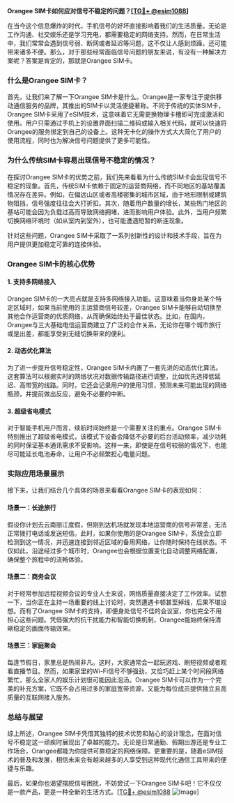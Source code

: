**Orangee SIM卡如何应对信号不稳定的问题？[[TG💪+ @esim1088](https://t.me/s/esim1088)]**

在当今这个信息爆炸的时代，手机信号的好坏直接影响着我们的生活质量。无论是工作沟通、社交娱乐还是学习充电，都需要稳定的网络支持。然而，在日常生活中，我们常常会遇到信号弱、断网或者延迟等问题，这不仅让人感到烦躁，还可能带来诸多不便。那么，对于那些经常面临信号问题的朋友来说，有没有一种解决方案呢？答案是肯定的，那就是Orangee SIM卡。

### **什么是Orangee SIM卡？**

首先，让我们来了解一下Orangee SIM卡是什么。Orangee是一家专注于提供移动通信服务的品牌，其推出的SIM卡以灵活便捷著称。不同于传统的实体SIM卡，Orangee SIM卡采用了eSIM技术，这意味着它无需更换物理卡槽即可完成激活和使用。用户只需通过手机上的设置界面扫描二维码或输入相关代码，就可以快速将Orangee的服务绑定到自己的设备上。这种无卡化的操作方式大大简化了用户的使用流程，同时也为解决信号问题提供了更多可能性。

### **为什么传统SIM卡容易出现信号不稳定的情况？**

在探讨Orangee SIM卡的优势之前，我们先来看看为什么传统SIM卡会出现信号不稳定的现象。首先，传统SIM卡依赖于固定的运营商网络，而不同地区的基站覆盖情况存在差异。例如，在偏远山区或者高楼密集的城市区域，由于地形限制或建筑物阻挡，信号强度往往会大打折扣。其次，随着用户数量的增长，某些热门地区的基站可能会因为负载过高而导致网络拥堵，进而影响用户体验。此外，当用户频繁切换网络环境时（如从室内到室外），也可能遭遇短暂的断连现象。

针对这些问题，Orangee SIM卡采取了一系列创新性的设计和技术手段，旨在为用户提供更加稳定可靠的连接体验。

### **Orangee SIM卡的核心优势**

#### **1. 支持多网络接入**
Orangee SIM卡的一大亮点就是支持多网络接入功能。这意味着当你身处某个特定区域时，如果当前使用的主运营商信号较差，Orangee SIM卡能够自动切换至其他合作运营商的优质网络，从而确保始终处于最佳状态。比如，在国内，Orangee与三大基础电信运营商建立了广泛的合作关系，无论你在哪个城市旅行或是出差，都能享受到无缝切换带来的便利。

#### **2. 动态优化算法**
为了进一步提升信号稳定性，Orangee SIM卡内置了一套先进的动态优化算法。这套算法可以根据实时的网络状况对数据传输路径进行调整，比如优先选择低延迟、高带宽的线路。同时，它还会记录用户的使用习惯，预测未来可能出现的网络瓶颈，并提前做出反应，避免不必要的中断。

#### **3. 超级省电模式**
对于智能手机用户而言，续航时间始终是一个需要关注的重点。Orangee SIM卡特别推出了超级省电模式，该模式下设备会降低不必要的后台活动频率，减少功耗的同时保证基本通讯需求不受影响。这样一来，即使是在信号较弱的情况下，也能尽可能延长电池寿命，让用户不必频繁担心电量问题。

### **实际应用场景展示**

接下来，让我们结合几个具体的场景来看看Orangee SIM卡的表现如何：

#### **场景一：长途旅行**
假设你计划去云南丽江度假，但刚到达机场就发现本地运营商的信号非常差，无法正常拨打电话或发送短信。此时，如果你使用的是Orangee SIM卡，系统会立即检测到这一情况，并迅速连接到邻近区域的备用网络，让你随时保持在线状态。不仅如此，沿途经过多个城市时，Orangee也会根据位置变化自动调整网络配置，确保整个旅程中的流畅体验。

#### **场景二：商务会议**
对于经常参加远程视频会议的专业人士来说，网络质量直接决定了工作效率。试想一下，当你正在主持一场重要的线上讨论时，突然遭遇卡顿甚至掉线，后果不堪设想。而有了Orangee SIM卡的支持，即便身处信号不佳的会议室，你也完全不用担心这些问题。凭借强大的抗干扰能力和智能切换机制，Orangee能始终保持清晰稳定的画面传输效果。

#### **场景三：家庭聚会**
每逢节假日，家里总是热闹非凡。这时，大家通常会一起玩游戏、刷短视频或者观看直播节目。然而，如果家里的Wi-Fi信号不够强劲，又恰巧赶上某个时间段网络繁忙，那么全家人的娱乐计划很可能因此泡汤。Orangee SIM卡可以作为一个完美的补充方案，它既不会占用过多的家庭宽带资源，又能为每位成员提供独立且高质量的互联网接入服务。

### **总结与展望**

综上所述，Orangee SIM卡凭借其独特的技术优势和贴心的设计理念，在面对信号不稳定这一顽疾时展现出了卓越的能力。无论是日常通勤、假期出游还是专业工作场合，Orangee都能为你提供可靠稳定的网络保障。更重要的是，随着eSIM技术的普及和发展，相信未来会有越来越多的人享受到这种现代化通信工具带来的便捷与乐趣。

最后，如果你也渴望摆脱信号困扰，不妨尝试一下Orangee SIM卡吧！它不仅仅是一款产品，更是一种全新的生活方式。[[TG💪+ @esim1088](https://t.me/s/esim1088) ![Image](https://i.postimg.cc/4NQfJmqS/Snipaste-2025-05-13-00-14-12.png)]